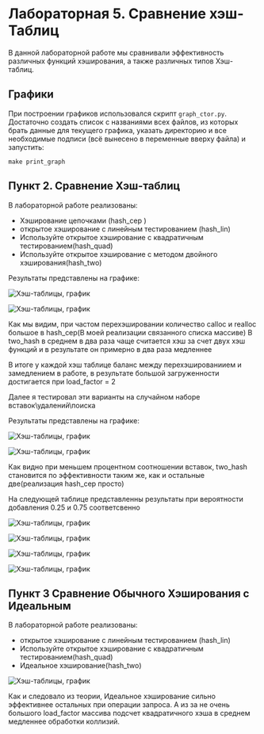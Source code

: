 # Лабораторная 5. Сравнение хэш-Таблиц

В данной лабораторной работе 
мы сравнивали эффективность различных функций хэширования, а также различных типов Хэш-таблиц.



## Графики

При построении графиков использовался скрипт `graph_ctor.py`. Достаточно создать список с названиями всех файлов, из которых брать данные для текущего графика, указать директорию и все необходимые подписи (всё вынесено в переменные вверху файла) и запустить:

    make print_graph
	
	

## Пункт 2. Сравнение Хэш-таблиц 

В лабораторной работе реализованы:

* Хэширование цепочками (hash_cep )
* открытое хэширование с линейным тестированием (hash_lin)
* Используйте открытое хэширование с квадратичным тестированием(hash_quad)
* Используйте открытое хэширование с методом двойного хэширования(hash_two)

Результаты представлены на графике:

![Хэш-таблицы, график](graph/hash_1png.png)

![Хэш-таблицы, график](graph/hash_1_without_ceppng.png)

Как мы видим, при частом перехэшировании количество calloc и realloc большое в hash_cep(В моей реализации связанного списка массиве)
В two_hash в среднем в два раза чаще считается хэш за счет двух хэш функций и в результате он примерно в два раза медленнее

В итоге у каждой хэш таблице баланс между перехэшированиием и замедлением в работе, в результате большой загруженности достигается при load_factor = 2


Далее я тестировал эти варианты на случайном наборе вставок\удалений\поиска

Результаты представлены на графике:

![Хэш-таблицы, график](graph/hash_2_randpng.png)

![Хэш-таблицы, график](graph/hash_2_rand_wittout_ceppng.png)

Как видно при меньшем процентном соотношении вставок, two_hash становится по эффективности таким же, как и остальные две(реализация hash_cep просто)


На следующей таблице представленны результаты при вероятности добавления 0.25 и 0.75 соответсвенно

![Хэш-таблицы, график](graph/hash_1_random_025png.png)

![Хэш-таблицы, график](graph/hash_1_random_025_without_ceppng.png)

![Хэш-таблицы, график](graph/hash_1_random_075png.png)

![Хэш-таблицы, график](graph/hash_1_random_075_without_ceppng.png)

## Пункт 3 Сравнение Обычного Хэширования с Идеальным


В лабораторной работе реализованы:

* открытое хэширование с линейным тестированием (hash_lin)
* Используйте открытое хэширование с квадратичным тестированием(hash_quad)
* Идеальное хэширование(hash_two)

![Хэш-таблицы, график](graph/hash_2_findpng.png)

Как и следовало из теории, Идеальное хэширование сильно эффективнее остальных при операции запроса.
 А из за не очень большого load_factor массива подсчет квадратичного хэша в среднем медленнее обработки коллизий.
 
 
